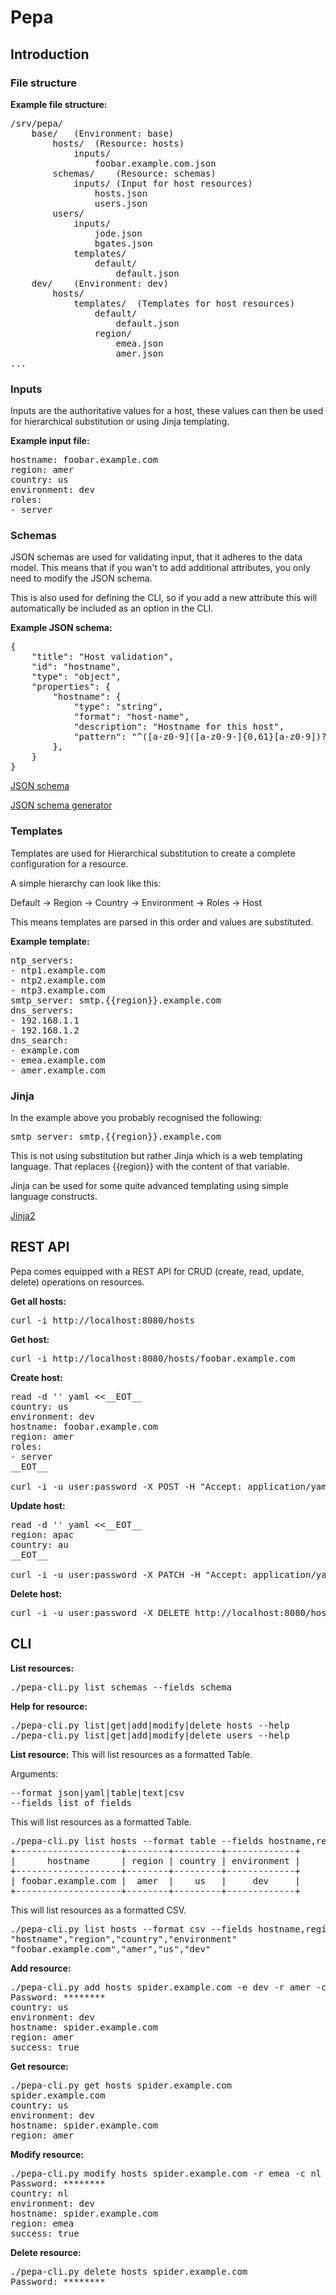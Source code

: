 # Pepa

## Introduction

### File structure

**Example file structure:**
<pre>
/srv/pepa/
	base/	(Environment: base)
		hosts/	(Resource: hosts)
			inputs/
				foobar.example.com.json
		schemas/	(Resource: schemas)
			inputs/	(Input for host resources)
				hosts.json
				users.json
		users/
			inputs/
				jode.json
				bgates.json
			templates/
				default/
					default.json
	dev/	(Environment: dev)
		hosts/
			templates/	(Templates for host resources)
				default/
					default.json
				region/
					emea.json
					amer.json
...
</pre>

### Inputs

Inputs are the authoritative values for a host, these values can then be used for hierarchical substitution or using Jinja templating.

**Example input file:**
<pre>
hostname: foobar.example.com
region: amer
country: us
environment: dev
roles:
- server
</pre>

### Schemas

JSON schemas are used for validating input, that it adheres to the data model. This means that if you wan't to add additional attributes, you only need to modify the JSON schema.

This is also used for defining the CLI, so if you add a new attribute this will automatically be included as an option in the CLI.

**Example JSON schema:**
<pre>
{
    "title": "Host validation",
    "id": "hostname",
    "type": "object",
    "properties": {
        "hostname": {
            "type": "string",
            "format": "host-name",
            "description": "Hostname for this host",
            "pattern": "^([a-z0-9]([a-z0-9-]{0,61}[a-z0-9])?\\.)+[a-zA-Z]{2,6}$"
        },
	}
}
</pre>

[JSON schema](http://json-schema.org/)

[JSON schema generator](http://www.jsonschema.net/)

### Templates

Templates are used for Hierarchical substitution to create a complete configuration for a resource.

A simple hierarchy can look like this:

Default -> Region -> Country -> Environment -> Roles -> Host

This means templates are parsed in this order and values are substituted.

**Example template:**
<pre>
ntp_servers:
- ntp1.example.com
- ntp2.example.com
- ntp3.example.com
smtp_server: smtp.{{region}}.example.com
dns_servers:
- 192.168.1.1
- 192.168.1.2
dns_search:
- example.com
- emea.example.com
- amer.example.com
</pre>

### Jinja

In the example above you probably recognised the following:

<pre>
smtp_server: smtp.{{region}}.example.com
</pre>

This is not using substitution but rather Jinja which is a web templating language. That replaces {{region}} with the content of that variable.

Jinja can be used for some quite advanced templating using simple language constructs.

[Jinja2](http://jinja.pocoo.org/docs/)

## REST API

Pepa comes equipped with a REST API for CRUD (create, read, update, delete) operations on resources.

**Get all hosts:**
<pre>
curl -i http://localhost:8080/hosts
</pre>

**Get host:**
<pre>
curl -i http://localhost:8080/hosts/foobar.example.com
</pre>

**Create host:**
<pre>
read -d '' yaml <<__EOT__
country: us
environment: dev
hostname: foobar.example.com
region: amer
roles:
- server
__EOT__

curl -i -u user:password -X POST -H "Accept: application/yaml" -H "Content-Type: application/yaml" -d "${yaml}" http://localhost:8080/hosts
</pre>

**Update host:**
<pre>
read -d '' yaml <<__EOT__
region: apac
country: au
__EOT__

curl -i -u user:password -X PATCH -H "Accept: application/yaml" -H "Content-Type: application/yaml" -d "${yaml}" http://localhost:8080/hosts/foobar.example.com
</pre>

**Delete host:**
<pre>
curl -i -u user:password -X DELETE http://localhost:8080/hosts/foobar.example.com
</pre>

## CLI

**List resources:**
<pre>
./pepa-cli.py list schemas --fields schema
</pre>

**Help for resource:**
<pre>
./pepa-cli.py list|get|add|modify|delete hosts --help
./pepa-cli.py list|get|add|modify|delete users --help
</pre>

**List resource:**
This will list resources as a formatted Table.

Arguments:
<pre>
--format json|yaml|table|text|csv
--fields list of fields
</pre>

This will list resources as a formatted Table.
<pre>
./pepa-cli.py list hosts --format table --fields hostname,region,country,environment
+--------------------+--------+---------+-------------+
|      hostname      | region | country | environment |
+--------------------+--------+---------+-------------+
| foobar.example.com |  amer  |    us   |     dev     |
+--------------------+--------+---------+-------------+
</pre>

This will list resources as a formatted CSV.
<pre>
./pepa-cli.py list hosts --format csv --fields hostname,region,country,environment
"hostname","region","country","environment"
"foobar.example.com","amer","us","dev"
</pre>

**Add resource:**
<pre>
./pepa-cli.py add hosts spider.example.com -e dev -r amer -c us
Password: ********
country: us
environment: dev
hostname: spider.example.com
region: amer
success: true
</pre>

**Get resource:**
<pre>
./pepa-cli.py get hosts spider.example.com
spider.example.com
country: us
environment: dev
hostname: spider.example.com
region: amer
</pre>

**Modify resource:**
<pre>
./pepa-cli.py modify hosts spider.example.com -r emea -c nl
Password: ********
country: nl
environment: dev
hostname: spider.example.com
region: emea
success: true
</pre>

**Delete resource:**
<pre>
./pepa-cli.py delete hosts spider.example.com
Password: ********
</pre>